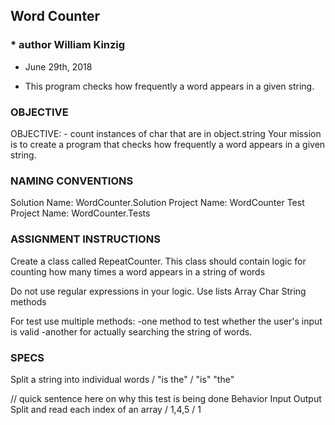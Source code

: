 ## Word Counter
### * author William Kinzig
 * June 29th, 2018

 * This program checks how frequently a word appears in a given string.


### OBJECTIVE

OBJECTIVE: - count instances of char that are in object.string
Your mission is to create a program that checks how frequently a word appears in a given string.

### NAMING CONVENTIONS

Solution Name: WordCounter.Solution
Project Name: WordCounter
Test Project Name: WordCounter.Tests

### ASSIGNMENT INSTRUCTIONS

Create a class called RepeatCounter. This class should contain logic for counting
how many times a word appears in a string of words

Do not use regular expressions in your logic.
Use lists Array Char String methods

For test use multiple methods:
-one method to test whether the user's input is valid
-another for actually searching the string of words.

### SPECS

Split a string into individual words / "is the" / "is" "the"



// quick sentence here on why this test is being done
          Behavior		                 Input  Output
Split and read each index of an array / 1,4,5 / 1
